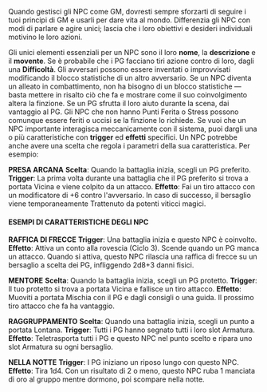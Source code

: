 Quando gestisci gli NPC come GM, dovresti sempre sforzarti di seguire i tuoi principi di GM e usarli per dare vita al mondo. Differenzia gli NPC con modi di parlare e agire unici; lascia che i loro obiettivi e desideri individuali motivino le loro azioni. 

Gli unici elementi essenziali per un NPC sono il loro **nome**, la **descrizione** e il **movente**. Se è probabile che i PG facciano tiri azione contro di loro, dagli una **Difficoltà**. Gli avversari possono essere inventati o improvvisati modificando il blocco statistiche di un altro avversario. Se un NPC diventa un alleato in combattimento, non ha bisogno di un blocco statistiche — basta mettere in risalto ciò che fa e mostrare come il suo coinvolgimento altera la finzione. Se un PG sfrutta il loro aiuto durante la scena, dai vantaggio al PG. Gli NPC che non hanno Punti Ferita o Stress possono comunque essere feriti o uccisi se la finzione lo richiede. Se vuoi che un NPC importante interagisca meccanicamente con il sistema, puoi dargli una o più caratteristiche con **trigger** ed **effetti** specifici. Un NPC potrebbe anche avere una scelta che regola i parametri della sua caratteristica. Per esempio:

**PRESA ARCANA**
**Scelta**: Quando la battaglia inizia, scegli un PG preferito.
**Trigger**: La prima volta durante una battaglia che il PG preferito si trova a portata Vicina e viene colpito da un attacco.
**Effetto**: Fai un tiro attacco con un modificatore di +6 contro l'avversario. In caso di successo, il bersaglio viene temporaneamente Trattenuto da potenti viticci magici.

#### ESEMPI DI CARATTERISTICHE DEGLI NPC

**RAFFICA DI FRECCE**
**Trigger**: Una battaglia inizia e questo NPC è coinvolto.
**Effetto**: Attiva un conto alla rovescia (Ciclo 3). Scende quando un PG manca un attacco. Quando si attiva, questo NPC rilascia una raffica di frecce su un bersaglio a scelta dei PG, infliggendo 2d8+3 danni fisici.

**MENTORE**
**Scelta**: Quando la battaglia inizia, scegli un PG protetto.
**Trigger**: Il tuo protetto si trova a portata Vicina e fallisce un tiro attacco.
**Effetto**: Muoviti a portata Mischia con il PG e dagli consigli o una guida. Il prossimo tiro attacco che fa ha vantaggio.

**RAGGRUPPAMENTO**
**Scelta**: Quando una battaglia inizia, scegli un punto a portata Lontana.
**Trigger**: Tutti i PG hanno segnato tutti i loro slot Armatura.
**Effetto**: Teletrasporta tutti i PG e questo NPC nel punto scelto e ripara uno slot Armatura su ogni bersaglio.

**NELLA NOTTE**
**Trigger**: I PG iniziano un riposo lungo con questo NPC.
**Effetto**: Tira 1d4. Con un risultato di 2 o meno, questo NPC ruba 1 manciata di oro al gruppo mentre dormono, poi scompare nella notte.